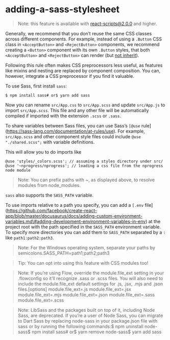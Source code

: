 # adding-a-sass-stylesheet

> Note: this feature is available with react-scripts@2.0.0 and higher.

Generally, we recommend that you don’t reuse the same CSS classes across different components. For example, instead of using a `.Button` CSS class in `<AcceptButton>` and `<RejectButton>` components, we recommend creating a `<Button>` component with its own `.Button` styles, that both `<AcceptButton>` and `<RejectButton>` can render (but [not inherit](https://facebook.github.io/react/docs/composition-vs-inheritance.html)).

Following this rule often makes CSS preprocessors less useful, as features like mixins and nesting are replaced by component composition. You can, however, integrate a CSS preprocessor if you find it valuable.

To use Sass, first install `sass`:

    $ npm install sass# or$ yarn add sass

Now you can rename `src/App.css` to `src/App.scss` and update `src/App.js` to import `src/App.scss`. This file and any other file will be automatically compiled if imported with the extension `.scss` or `.sass`.

To share variables between Sass files, you can use Sass’s `[@use` rule\](https://sass-lang.com/documentation/at-rules/use). For example, `src/App.scss` and other component style files could include `@use "./shared.scss";` with variable definitions.

This will allow you to do imports like

    @use 'styles/_colors.scss'; // assuming a styles directory under src/
    @use '~nprogress/nprogress'; // loading a css file from the nprogress node module

> Note: You can prefix paths with ~, as displayed above, to resolve modules from node_modules.

`sass` also supports the `SASS_PATH` variable.

To use imports relative to a path you specify, you can add a `[.env` file\](https://github.com/facebook/create-react-app/blob/master/docusaurus/docs/adding-custom-environment-variables.md\#adding-development-environment-variables-in-env) at the project root with the path specified in the `SASS_PATH` environment variable. To specify more directories you can add them to `SASS_PATH` separated by a `:` like `path1:path2:path3`.

> Note: For the Windows operating system, separate your paths by semicolons.SASS_PATH=path1;path2;path3

> Tip: You can opt into using this feature with CSS modules too!

> Note: If you’re using Flow, override the module.file_ext setting in your .flowconfig so it’ll recognize .sass or .scss files. You will also need to include the module.file_ext default settings for .js, .jsx, .mjs and .json files.\[options\] module.file_ext=.js module.file_ext=.jsx module.file_ext=.mjs module.file_ext=.json module.file_ext=.sass module.file_ext=.scss

> Note: LibSass and the packages built on top of it, including Node Sass, are deprecated. If you’re a user of Node Sass, you can migrate to Dart Sass by replacing node-sass in your package.json file with sass or by running the following commands:$ npm uninstall node-sass$ npm install sass\# or$ yarn remove node-sass$ yarn add sass
